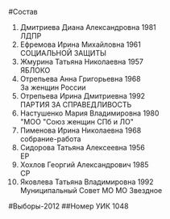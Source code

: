 #Состав
1. Дмитриева Диана Александровна 1981   
    ЛДПР
2. Ефремова Ирина Михайловна 1961   
    СОЦИАЛЬНОЙ ЗАЩИТЫ
3. Жмурина Татьяна Николаевна 1957   
    ЯБЛОКО
4. Отрепьева Анна Григорьевна 1968   
    За женщин России
5. Отрепьева Ирина Дмитриевна 1992   
    ПАРТИЯ ЗА СПРАВЕДЛИВОСТЬ
6. Настушенко Мария Владимировна 1980   
    "МОО "Союз женщин СПб и ЛО"
7. Пименова Ирина Николаевна 1968   
    собрание-работа
8. Сидорова Татьяна Алексеевна 1956   
    ЕР
9. Хохлов Георгий Александрович 1985   
    СР
10. Яковлева Татьяна Владимировна 1992   
    Муниципальный Совет МО МО Звездное

#Выборы-2012
##Номер УИК
1048